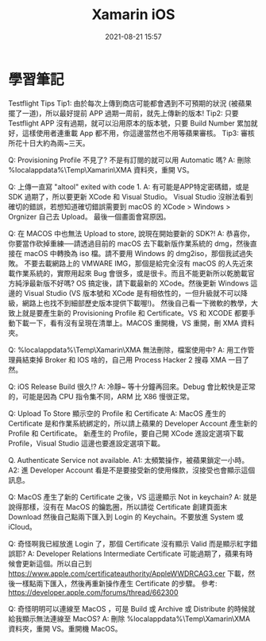 ﻿---
layout: post
title: Xamarin iOS 
date:   2021-08-21 15:57
description: 個人向 Xamarin iOS 在編譯、部署時會遇到的各種問題
toc: false
share: true
comments: true
tags: Xamarin iOS Development VisualStudio 
---

# 學習筆記

Testflight Tips
Tip1: 由於每次上傳到商店可能都會遇到不可預期的狀況 (被蘋果擺了一道)，所以最好提前 APP 過期一周前，就先上傳新的版本!
Tip2: 只要 Testflight APP 沒有過期，就可以沿用原本的版本號，只要 Build Number 累加就好，這樣使用者連重載 App 都不用，你這邊當然也不用等蘋果審核。
Tip3: 審核所花十日大約為兩~三天。


Q: Provisioning Profile 不見了? 不是有訂閱的就可以用 Automatic 嗎?
A: 刪除 %localappdata%\Temp\Xamarin\XMA 資料夾，重開 VS。

Q: 上傳一直寫 "altool" exited with code 1.
A: 有可能是APP特定密碼錯，或是 SDK 過期了，所以要更新 XCode 和 Visual Studio。
Visual Studio 沒辦法看到確切的錯誤，若想知道確切錯誤需要到 macOS 的 XCode > Windows > Orgnizer 自己去 Upload。
最後一個畫面會寫原因。

Q: 在 MACOS 中也無法 Upload to store, 說現在開始要新的 SDK?!
A: 恭喜你，你要當作砍掉重練──請透過目前的 macOS 去下載新版作業系統的 dmg，然後直接在 macOS 中轉換為 iso 檔。請不要用 Windows 的 dmg2iso，那個我試過失敗。
不要去載網路上的 VMWARE IMG，那個是給完全沒有 macOS 的人先近來載作業系統的，實際用起來 Bug 會很多，或是很卡。而且不能更新所以乾脆載官方純淨最新版不好嗎?
OS 搞定後，請下載最新的 XCode。然後更新 Windows 這邊的 Visual Studio (VS 版本號和 XCode 是有相依性的，一但升級就不可以降級，網路上也找不到細部歷史版本提供下載喔!)。
然後自己看一下微軟的教學，大致上就是要產生新的 Provisioning Profile 和 Certificate。VS 和 XCODE 都要手動下載一下，看有沒有呈現在清單上。MACOS 重開機，VS 重開，刪 XMA 資料夾。

Q: %localappdata%\Temp\Xamarin\XMA 無法刪除，檔案使用中?
A: 用工作管理員結束掉 Broker 和 IOS 啥的，自己用 Process Hacker 2 搜尋 XMA 一目了然。

Q: iOS Release Build 很久!?
A: 冷靜~ 等十分鐘再回來。Debug 會比較快是正常的，可能是因為 CPU 指令集不同，ARM 比 X86 慢很正常。

Q: Upload To Store 顯示空的 Profile 和 Certificate
A: MacOS 產生的 Certificate 是和作業系統綁定的，所以請上蘋果的 Developer Account 產生新的 Profile 和 Certificate。
新產生的 Profile，要自己開 XCode 進設定選項下載 Profile，Visual Studio 這邊也要進設定選項下載。

Q. Authenticate Service not available.
A1: 太頻繁操作，被蘋果鎖定一小時。
A2: 進 Developer Account 看是不是要接受新的使用條款，沒接受也會顯示這個訊息。

Q: MacOS 產生了新的 Certificate 之後，VS 這邊顯示 Not in keychain?
A: 就是說得那樣，沒有在 MacOS 的鑰匙圈，所以請從 Certificate 創建頁面末 Download 然後自己點兩下匯入到 Login 的 Keychain。不要放進 System 或 iCloud。

Q: 奇怪啊我已經放進 Login 了，那個 Certificate 沒有顯示 Valid 而是顯示紅字錯誤耶?
A: Developer Relations Intermediate Certificate 可能過期了，蘋果有時候會更新這個。所以自己到
https://www.apple.com/certificateauthority/AppleWWDRCAG3.cer 下載，然後一樣點兩下匯入，然後再重新操作產生 Certificate 的步驟。
參考: https://developer.apple.com/forums/thread/662300

Q: 奇怪明明可以連線至 MacOS ，可是 Build 或 Archive 或 Distribute 的時候就給我顯示無法連線至 MacOS?
A: 刪除 %localappdata%\Temp\Xamarin\XMA 資料夾，重開 VS。重開機 MacOS。